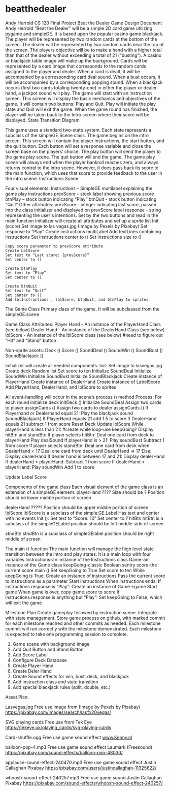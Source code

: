 # beatthedealer
 Andy Herrold
CS 120
Final Project
Beat the Dealer
Game Design Document
Andy Herrold
“Beat the Dealer” will be a simple 2D card game utilizing pygame and simpleGE. It is based upon the popular casino game blackjack. The player will be represented by two random cards at the bottom of the screen. The dealer will be represented by two random cards near the top of the screen. The players objective will be to make a hand with a higher total than that of the dealer without exceeding a total of 21 (“busting”). A casino or blackjack table image will make up the background. Cards will be represented by a card image that corresponds to the random cards assigned to the player and dealer.
When a card is dealt, it will be accompanied by a corresponding card deal sound. When a bust occurs, it will be accompanied by a corresponding popping sound. When a blackjack occurs (first two cards totaling twenty-one) in either the player or dealer hand, a jackpot sound will play.
The game will start with an instruction screen. This screen will display the basic mechanics and objectives of the game. It will contain two buttons: Play and Quit. Play will initiate the play state and Quit will exit the game.
When the game round has finished, the player will be taken back to the Intro screen where their score will be displayed.
State Transition Diagram
 
This game uses a standard two-state system. Each state represents a subclass of the simpleGE Scene class. The game begins on the intro screen. This screen will contain the player instructions, the start button, and the quit button. Each button will set a response variable and close the screen base on the players’ choice. The play button will send the player to the game play scene. The quit button will end the game.
The game play scene will always end when the player bankroll reaches zero, and always returns control to the intro scene. However, it does pass back its score to the main function, which uses that score to provide feedback to the user in the intro scene.
Instructions Scene
 
Four visual elements:
Instructions – SimpleGE multilabel explaining the game play instructions
prevScore – stock label showing previous score
btnPlay – stock button indicating “Play”
btnQuit - stock button indicating "Quit”
Other attributes:
prevScore - integer indicating last score, passed into the class initializer and displayed on prevScore label
response - string representing the user's intentions. Set by the two buttons and read in the main function
Initializer will create all attributes and set up a sprite list
Init (score)
	Set image to las vegas.jpg (Image by Pexels by Pixabay)
	Set response to “Play”
	Create instructions multiLabel
	Add textLines containing instructions
	Set instructions center to ()
	Set instructions size to ()

	Copy score parameter to prevScore attribute
	Create LblScore
	Set text to “Last score: {prevScore}”
	Set center to ()

	Create btnPlay
	Set text to “Play”
	Set center to ()

	Create btnQuit
	Set text to “Quit”
	Set center to ()
	Add lblInstructions , lblScore, btnQuit, and btnPlay to sprites

The Game Class
Primary class of the game. It will be subclassed from the simpleGE.scene
 
Game Class Attributes:
Player Hand - An instance of the PlayerHand  Class (see below)
Dealer Hand - An instance of the DealerHand Class (see below)
lblScore - An instance of the lblScore class (see below)
#need to figure out “Hit” and “Stand” button

Non-sprite assets:
Deck ()
Score ()
SoundDeal ()
SoundWin ()
SoundBust ()
SoundBlackjack ()

Initializer will create all needed components:
Init:
	Set image to lasvegas.jpg
	Create deck
		Random list
	Set score to ten
	Initialize SoundDeal
	Initialize SoundWin
	Initialize SoundBust
	Initialize SoundBlackjack
	Create instance of PlayerHand
	Create instance of DealerHand
Create instance of LabelScore
Add PlayerHand, DealerHand, and lblScore to sprites

All event-handling will occur in the scene’s process () method
Process:
	For each round initialize deck initDeck ()
	Initialize SoundDeal
	Assign two cards to player assignCards ()
	Assign two cards to dealer assignCards ()
		If  Playerhand or Dealerhand equal 21:
			Play the blackjack sound (soundBlackjack)
			If PlayerHand equals 21 add 1.5 to score
			If DealerHand equals 21 subtract 1 from score
			Reset Deck
			Update lblScore
		While playerHand is less than 21: 
#create while loop-use keepGoing?
			Display hitBtn and standBtn
				If player selects hitBtn:
					Deal one card from deck to playerHand
					Play dealSound
					If playerHand is > 21:
						Play soundBust
						Subtract 1 from score
				If player selects standBtn:
					Deal one card from deck when DealerHand < 17
					Deal one card from deck until DealerHand => 17
					Else:
						Display dealerHand
					If dealer hand is between 17 and 21:
						Display dealerHand
						If dealerHand > playerHand:
							Subtract 1 from score
						If dealerHand < playerHand:
							Play soundWin
							Add 1 to score

Update Label Score

Components of the game class
Each visual element of the game class is an extension of a simpleGE element.
playerHand 
????
Size should be ?
Position should be lower middle portion of screen

dealerHand
?????
Position should be upper middle portion of screen
lblScore
lblScore is a subclass of the simple.GE.Label
	Has text and center with no events
	Init ():
		Set text to “Score: 10”
		Set center to ?
hitBtn
hitBtn is a subclass of the simpleGELabel
position should be left middle side of screen

stndBtn
stndBtn is a subclass of simpleGElabel
position should be right middle of screen

The main () function
The main function will manage the high level state transition between the intro and play states. It is a main loop with four variables
	Instructions-an instance of the Instructions class
	Game-an instance of the Game class
	keepGoing-classic Boolean sentry
	score-the current score
main ()
Set keepGoing to True
Set score to ten
While keepGoing is True:
		Create an instance of  instructions
		Pass the current score to instructions as a parameter
		Start instructions
		When instructions ends:
		If instructions.response is “Play”:
			Create an instance of Game->game
			Start game
			When game is over, copy game.score to score
		If instructions.response is anything but “Play”:
			Set keepGoing to False, which will exit the game


Milestone Plan
Create gameplay followed by instruction scene. Integrate with state management. Store game process on github, with marked commit for each milestone reached and other commits as needed. Each milestone commit will run correctly with the milestone demonstrated. Each milestone is expected to take one programming session to complete.
1.	Game scene with background image
2.	Add Quit Button and Stand Button
3.	Add Score Label
4.	Configure Deck Database
5.	Create Player Hand
6.	Create Deler Hand
7.	Create Sound effects for win, bust, deck, and blackjack
8.	Add instruction class and state transition
9.	Add special blackjack rules (split, double, etc.)










Asset Plan:

Lasvegas.jpg
Free use image from (Image by Pexels by Pixabay)
https://pixabay.com/images/search/las%20vegas/

 




SVG playing cards
Free use from Tek Eye
https://tekeye.uk/playing_cards/svg-playing-cards



Card-shuffle.ogg
Free use game sound effect
www.Kenny.nl

balloon-pop-4.mp3
Free use game sound effect
Laumark (Freesound)
https://pixabay.com/sound-effects/balloon-pop-48030/

applause-sound-effect-240470.mp3
Free use game sound effect 
Justin Callaghan Pixabay
https://pixabay.com/users/justincallaghan-11325622/

whoosh-sound-effect-240257.mp3
Free use game sound
Justin Callaghan Pixabay
https://pixabay.com/sound-effects/whoosh-sound-effect-240257/





